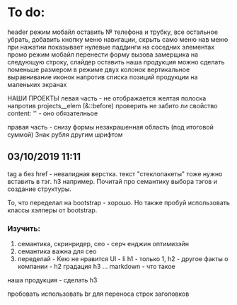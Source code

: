 # To do:

header
   режим мобайл
      оставить № телефона и трубку, все остальное убрать, добавить кнопку меню навигации, скрыть само меню
      нав меню при нажатии показывает нулевые паддинги на соседних элементах
промо
   режим мобайл
      перенести форму вызова замерщика на следующую строку, слайдер оставить
      наша продукция можно сделать поменьше размером в режиме двух колонок
      вертикальное выравнивание иконок напротив списка позиций продукции на маленьких экранах

НАШИ ПРОЕКТЫ
   левая часть - не отображается желтая полоска напротив projects__elem (&::before)
   проверить не забито ли свойство content: ''  - оно обязателньое

   правая  часть - снизу формы незакрашенная область (под итоговой суммой) Знак рубля другим шрифтом

## 03/10/2019 11:11
   
tag a без href - невалидная верстка. текст "стеклопакеты" тоже нужно вставить в тэг. h3 например. Почитай про семантику выбора тэгов и создание структуры.

То, что переделал на bootstrap - хорошо. Но также пробуй использовать классы хэлперы от bootstrap.

### Изучить:

1) семантика, скринридер, сео - серч енджин оптимизэйн
2) семантика важна для сео
3) переделай - Кею не нравится Ul - li
h1 - только 1, h2 - другое
факты о компании - h2
градация h3 ...
markdown - что такое

наша продукция - сделать h3

пробовать использовать br для переноса строк заголовков

